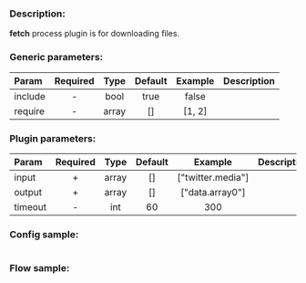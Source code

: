 ### Description:

**fetch** process plugin is for downloading files.


### Generic parameters:

| Param   | Required | Type  | Default | Example | Description |
|:--------|:--------:|:-----:|:-------:|:-------:|:------------|
| include |    -     | bool  |  true   |  false  |             |
| require |    -     | array |   []    | [1, 2]  |             |


### Plugin parameters:

| Param   | Required | Type  | Default |      Example      | Description |
|:--------|:--------:|:-----:|:-------:|:-----------------:|:------------|
| input   |    +     | array |   []    | ["twitter.media"] |             |
| output  |    +     | array |   []    |  ["data.array0"]  |             |
| timeout |    -     |  int  |   60    |        300        |             |

### Config sample:

```toml

```

### Flow sample:

```yaml
```